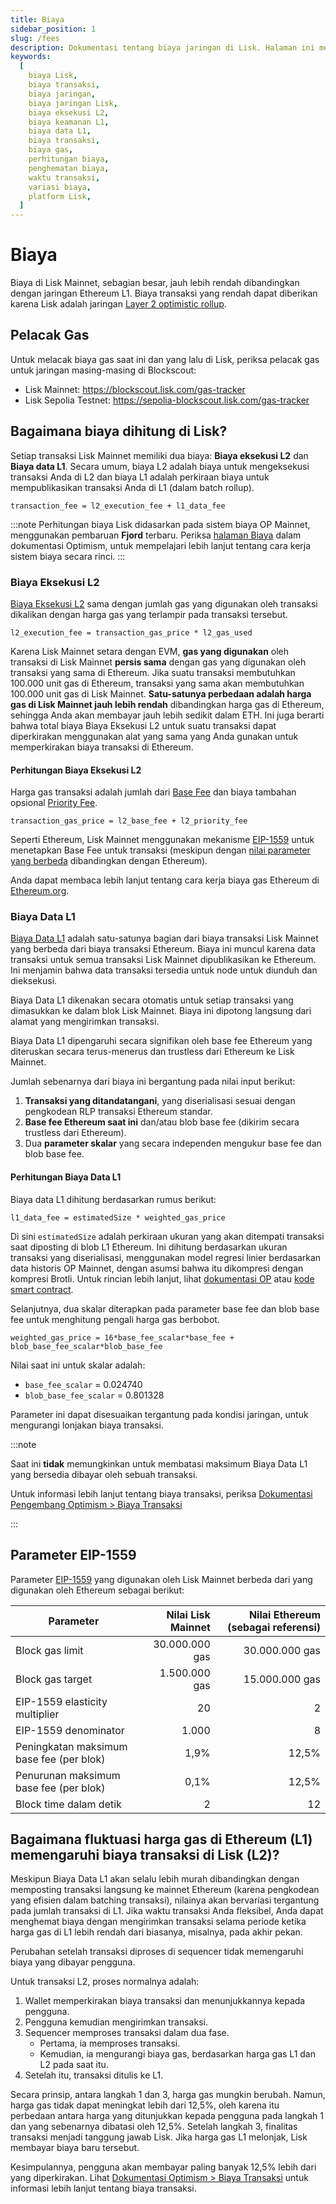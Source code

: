 ```yaml
---
title: Biaya
sidebar_position: 1
slug: /fees
description: Dokumentasi tentang biaya jaringan di Lisk. Halaman ini membahas detail sistem biaya dua komponen yang melibatkan biaya eksekusi L2 dan biaya data L1, serta memberikan wawasan tentang variasi biaya dan strategi penghematan biaya.
keywords:
  [
    biaya Lisk,
    biaya transaksi,
    biaya jaringan,
    biaya jaringan Lisk,
    biaya eksekusi L2,
    biaya keamanan L1,
    biaya data L1,
    biaya transaksi,
    biaya gas,
    perhitungan biaya,
    penghematan biaya,
    waktu transaksi,
    variasi biaya,
    platform Lisk,
  ]
---
```


# Biaya

Biaya di Lisk Mainnet, sebagian besar, jauh lebih rendah dibandingkan dengan jaringan Ethereum L1.
Biaya transaksi yang rendah dapat diberikan karena Lisk adalah jaringan [Layer 2 optimistic rollup](https://ethereum.org/en/developers/docs/scaling/optimistic-rollups).

## Pelacak Gas

Untuk melacak biaya gas saat ini dan yang lalu di Lisk, periksa pelacak gas untuk jaringan masing-masing di Blockscout:

- Lisk Mainnet: https://blockscout.lisk.com/gas-tracker
- Lisk Sepolia Testnet: https://sepolia-blockscout.lisk.com/gas-tracker

## Bagaimana biaya dihitung di Lisk?

Setiap transaksi Lisk Mainnet memiliki dua biaya: **Biaya eksekusi L2** dan **Biaya data L1**.
Secara umum, biaya L2 adalah biaya untuk mengeksekusi transaksi Anda di L2 dan biaya L1 adalah perkiraan biaya untuk mempublikasikan transaksi Anda di L1 (dalam batch rollup).

```text
transaction_fee = l2_execution_fee + l1_data_fee
```

:::note
Perhitungan biaya Lisk didasarkan pada sistem biaya OP Mainnet, menggunakan pembaruan **Fjord** terbaru.
Periksa [halaman Biaya](https://docs.optimism.io/stack/transactions/fees#fjord) dalam dokumentasi Optimism, untuk mempelajari lebih lanjut tentang cara kerja sistem biaya secara rinci.
:::

### Biaya Eksekusi L2
[Biaya Eksekusi L2](https://docs.optimism.io/stack/transactions/fees#execution-gas-fee) sama dengan jumlah gas yang digunakan oleh transaksi dikalikan dengan harga gas yang terlampir pada transaksi tersebut.

```
l2_execution_fee = transaction_gas_price * l2_gas_used
```

Karena Lisk Mainnet setara dengan EVM, **gas yang digunakan** oleh transaksi di Lisk Mainnet **persis sama** dengan gas yang digunakan oleh transaksi yang sama di Ethereum.
Jika suatu transaksi membutuhkan 100.000 unit gas di Ethereum, transaksi yang sama akan membutuhkan 100.000 unit gas di Lisk Mainnet.
**Satu-satunya perbedaan adalah harga gas di Lisk Mainnet jauh lebih rendah** dibandingkan harga gas di Ethereum, sehingga Anda akan membayar jauh lebih sedikit dalam ETH.
Ini juga berarti bahwa total biaya Biaya Eksekusi L2 untuk suatu transaksi dapat diperkirakan menggunakan alat yang sama yang Anda gunakan untuk memperkirakan biaya transaksi di Ethereum.

#### Perhitungan Biaya Eksekusi L2
Harga gas transaksi adalah jumlah dari [Base Fee](https://ethereum.org/en/developers/docs/gas/#base-fee) dan biaya tambahan opsional [Priority Fee](https://ethereum.org/en/developers/docs/gas/#priority-fee).

```
transaction_gas_price = l2_base_fee + l2_priority_fee
```

Seperti Ethereum, Lisk Mainnet menggunakan mekanisme [EIP-1559](https://eips.ethereum.org/EIPS/eip-1559) untuk menetapkan Base Fee untuk transaksi (meskipun dengan [nilai parameter yang berbeda](/fees#parameter-eip-1559) dibandingkan dengan Ethereum).

Anda dapat membaca lebih lanjut tentang cara kerja biaya gas Ethereum di [Ethereum.org](https://ethereum.org/en/developers/docs/gas/).

### Biaya Data L1
[Biaya Data L1](https://docs.optimism.io/stack/transactions/fees#l1-data-fee) adalah satu-satunya bagian dari biaya transaksi Lisk Mainnet yang berbeda dari biaya transaksi Ethereum.
Biaya ini muncul karena data transaksi untuk semua transaksi Lisk Mainnet dipublikasikan ke Ethereum.
Ini menjamin bahwa data transaksi tersedia untuk node untuk diunduh dan dieksekusi.

Biaya Data L1 dikenakan secara otomatis untuk setiap transaksi yang dimasukkan ke dalam blok Lisk Mainnet.
Biaya ini dipotong langsung dari alamat yang mengirimkan transaksi.

Biaya Data L1 dipengaruhi secara signifikan oleh base fee Ethereum yang diteruskan secara terus-menerus dan trustless dari Ethereum ke Lisk Mainnet.

Jumlah sebenarnya dari biaya ini bergantung pada nilai input berikut:

1. **Transaksi yang ditandatangani**, yang diserialisasi sesuai dengan pengkodean RLP transaksi Ethereum standar.
2. **Base fee Ethereum saat ini** dan/atau blob base fee (dikirim secara trustless dari Ethereum).
3. Dua **parameter skalar** yang secara independen mengukur base fee dan blob base fee.

#### Perhitungan Biaya Data L1
Biaya data L1 dihitung berdasarkan rumus berikut:

```
l1_data_fee = estimatedSize * weighted_gas_price
```

Di sini `estimatedSize` adalah perkiraan ukuran yang akan ditempati transaksi saat diposting di blob L1 Ethereum.
Ini dihitung berdasarkan ukuran transaksi yang diserialisasi, menggunakan model regresi linier berdasarkan data historis OP Mainnet, dengan asumsi bahwa itu dikompresi dengan kompresi Brotli.
Untuk rincian lebih lanjut, lihat [dokumentasi OP](https://docs.optimism.io/stack/transactions/fees#fjord) atau [kode smart contract](https://github.com/ethereum-optimism/optimism/blob/e00f23ad0208f2e35aef5435d8a3d2e369144419/packages/contracts-bedrock/src/L2/GasPriceOracle.sol#L203).

Selanjutnya, dua skalar diterapkan pada parameter base fee dan blob base fee untuk menghitung pengali harga gas berbobot.

```
weighted_gas_price = 16*base_fee_scalar*base_fee + blob_base_fee_scalar*blob_base_fee
```

Nilai saat ini untuk skalar adalah:

  - `base_fee_scalar` = 0.024740
  - `blob_base_fee_scalar` = 0.801328

Parameter ini dapat disesuaikan tergantung pada kondisi jaringan, untuk mengurangi lonjakan biaya transaksi.

:::note

Saat ini **tidak** memungkinkan untuk membatasi maksimum Biaya Data L1 yang bersedia dibayar oleh sebuah transaksi.

Untuk informasi lebih lanjut tentang biaya transaksi, periksa [Dokumentasi Pengembang Optimism > Biaya Transaksi](https://docs.optimism.io/stack/transactions/fees)

:::

## Parameter EIP-1559

Parameter [EIP-1559](https://eips.ethereum.org/EIPS/eip-1559) yang digunakan oleh Lisk Mainnet berbeda dari yang digunakan oleh Ethereum sebagai berikut:

| Parameter                             | Nilai Lisk Mainnet | Nilai Ethereum (sebagai referensi) |
| ------------------------------------- | -----------------: | ----------------------------------: |
| Block gas limit                        |   30.000.000 gas   |                 30.000.000 gas     |
| Block gas target                       |    1.500.000 gas   |                 15.000.000 gas     |
| EIP-1559 elasticity multiplier         |               20    |                              2     |
| EIP-1559 denominator                     |            1.000   |                              8     |
| Peningkatan maksimum base fee (per blok) |             1,9%  |                          12,5%    |
| Penurunan maksimum base fee (per blok) |             0,1%  |                          12,5%    |
| Block time dalam detik                |                2   |                             12     |

## Bagaimana fluktuasi harga gas di Ethereum (L1) memengaruhi biaya transaksi di Lisk (L2)?

Meskipun Biaya Data L1 akan selalu lebih murah dibandingkan dengan memposting transaksi langsung ke mainnet Ethereum (karena pengkodean yang efisien dalam batching transaksi), nilainya akan bervariasi tergantung pada jumlah transaksi di L1.
Jika waktu transaksi Anda fleksibel, Anda dapat menghemat biaya dengan mengirimkan transaksi selama periode ketika harga gas di L1 lebih rendah dari biasanya, misalnya, pada akhir pekan.

Perubahan setelah transaksi diproses di sequencer tidak memengaruhi biaya yang dibayar pengguna.

Untuk transaksi L2, proses normalnya adalah:

1. Wallet memperkirakan biaya transaksi dan menunjukkannya kepada pengguna.
2. Pengguna kemudian mengirimkan transaksi.
3. Sequencer memproses transaksi dalam dua fase.
    - Pertama, ia memproses transaksi.
    - Kemudian, ia mengurangi biaya gas, berdasarkan harga gas L1 dan L2 pada saat itu.
4. Setelah itu, transaksi ditulis ke L1.

Secara prinsip, antara langkah 1 dan 3, harga gas mungkin berubah.
Namun, harga gas tidak dapat meningkat lebih dari 12,5%, oleh karena itu perbedaan antara harga yang ditunjukkan kepada pengguna pada langkah 1 dan yang sebenarnya dibatasi oleh 12,5%.
Setelah langkah 3, finalitas transaksi menjadi tanggung jawab Lisk.
Jika harga gas L1 melonjak, Lisk membayar biaya baru tersebut.

Kesimpulannya, pengguna akan membayar paling banyak 12,5% lebih dari yang diperkirakan.
Lihat [Dokumentasi Optimism > Biaya Transaksi](https://docs.optimism.io/stack/transactions/fees#mechanism) untuk informasi lebih lanjut tentang biaya transaksi.

